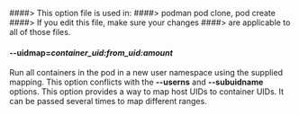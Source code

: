 ####> This option file is used in:
####>   podman pod clone, pod create
####> If you edit this file, make sure your changes
####> are applicable to all of those files.
#### **--uidmap**=*container_uid:from_uid:amount*

Run all containers in the pod in a new user namespace using the supplied mapping. This
option conflicts with the **--userns** and **--subuidname** options. This
option provides a way to map host UIDs to container UIDs. It can be passed
several times to map different ranges.
